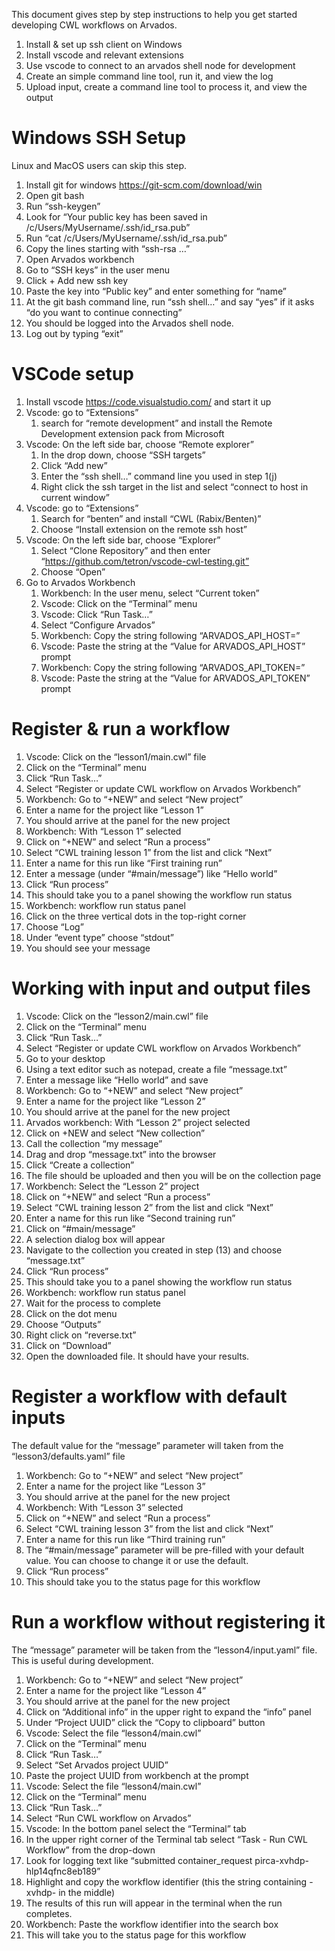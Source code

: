 This document gives step by step instructions to help you get started
developing CWL workflows on Arvados.

1. Install & set up ssh client on Windows
1. Install vscode and relevant extensions
1. Use vscode to connect to an arvados shell node for development
1. Create an simple command line tool, run it, and view the log
1. Upload input, create a command line tool to process it, and view the output

# Windows SSH Setup

Linux and MacOS users can skip this step.

1. Install git for windows https://git-scm.com/download/win
1. Open git bash
1. Run “ssh-keygen”
1. Look for “Your public key has been saved in /c/Users/MyUsername/.ssh/id_rsa.pub”
1. Run “cat /c/Users/MyUsername/.ssh/id_rsa.pub”
1. Copy the lines starting with “ssh-rsa …”
1. Open Arvados workbench
1. Go to “SSH keys” in the user menu
1. Click + Add new ssh key
1. Paste the key into “Public key” and enter something for “name”
1. At the git bash command line, run “ssh shell…” and say “yes” if it asks “do you want to continue connecting”
1. You should be logged into the Arvados shell node.
1. Log out by typing “exit”

# VSCode setup

1. Install vscode https://code.visualstudio.com/ and start it up
1. Vscode: go to “Extensions”
   1. search for “remote development” and install the Remote Development extension pack from Microsoft
1. Vscode: On the left side bar, choose “Remote explorer”
   1. In the drop down, choose “SSH targets”
   1. Click “Add new”
   1. Enter the “ssh shell…” command line you used in step 1(j)
   1. Right click the ssh target in the list and select “connect to host in current window”
1. Vscode: go to “Extensions”
   1. Search for “benten” and install “CWL (Rabix/Benten)”
   1. Choose “Install extension on the remote ssh host”
1. Vscode: On the left side bar, choose “Explorer”
   1. Select “Clone Repository” and then enter “https://github.com/tetron/vscode-cwl-testing.git”
   1. Choose “Open”
1. Go to Arvados Workbench
   1. Workbench: In the user menu, select “Current token”
   1. Vscode: Click on the “Terminal” menu
   1. Vscode: Click “Run Task…”
   1. Select “Configure Arvados”
   1. Workbench: Copy the string following “ARVADOS_API_HOST=”
   1. Vscode: Paste the string at the “Value for ARVADOS_API_HOST” prompt
   1. Workbench: Copy the string following “ARVADOS_API_TOKEN=”
   1. Vscode: Paste the string at the “Value for ARVADOS_API_TOKEN” prompt

# Register & run a workflow

1. Vscode: Click on the “lesson1/main.cwl” file
  1. Click on the “Terminal” menu
  1. Click “Run Task…”
  1. Select “Register or update CWL workflow on Arvados Workbench”
1. Workbench: Go to “+NEW” and select “New project”
  1. Enter a name for the project like “Lesson 1”
  1. You should arrive at the panel for the new project
1. Workbench: With “Lesson 1” selected
  1. Click on “+NEW” and select “Run a process”
  1. Select “CWL training lesson 1” from the list and click “Next”
  1. Enter a name for this run like “First training run”
  1. Enter a message (under “#main/message”) like “Hello world”
  1. Click “Run process”
  1. This should take you to a panel showing the workflow run status
1. Workbench: workflow run status panel
  1. Click on the three vertical dots in the top-right corner
  1. Choose “Log”
  1. Under “event type” choose “stdout”
  1. You should see your message

# Working with input and output files

1. Vscode: Click on the “lesson2/main.cwl” file
  1. Click on the “Terminal” menu
  1. Click “Run Task…”
  1. Select “Register or update CWL workflow on Arvados Workbench”
1. Go to your desktop
  1. Using a text editor such as notepad, create a file “message.txt”
  1. Enter a message like “Hello world” and save
1. Workbench: Go to “+NEW” and select “New project”
  1. Enter a name for the project like “Lesson 2”
  1. You should arrive at the panel for the new project
1. Arvados workbench: With “Lesson 2” project selected
  1. Click on +NEW and select “New collection”
  1. Call the collection “my message”
  1. Drag and drop “message.txt” into the browser
  1. Click “Create a collection”
  1. The file should be uploaded and then you will be on the collection page
1. Workbench: Select the “Lesson 2” project
  1. Click on “+NEW” and select “Run a process”
  1. Select “CWL training lesson 2” from the list and click “Next”
  1. Enter a name for this run like “Second training run”
  1. Click on “#main/message”
  1. A selection dialog box will appear
  1. Navigate to the collection you created in step (13) and choose “message.txt”
  1. Click “Run process”
  1. This should take you to a panel showing the workflow run status
1. Workbench: workflow run status panel
  1. Wait for the process to complete
  1. Click on the dot menu
  1. Choose “Outputs”
  1. Right click on “reverse.txt”
  1. Click on “Download”
  1. Open the downloaded file.  It should have your results.

# Register a workflow with default inputs

The default value for the “message” parameter will taken from the “lesson3/defaults.yaml” file

1. Workbench: Go to “+NEW” and select “New project”
  1. Enter a name for the project like “Lesson 3”
  1. You should arrive at the panel for the new project
1. Workbench: With “Lesson 3” selected
  1. Click on “+NEW” and select “Run a process”
  1. Select “CWL training lesson 3” from the list and click “Next”
  1. Enter a name for this run like “Third training run”
  1. The “#main/message” parameter will be pre-filled with your default value.  You can choose to change it or use the default.
  1. Click “Run process”
  1. This should take you to the status page for this workflow

# Run a workflow without registering it

The “message” parameter will be taken from the “lesson4/input.yaml” file.  This is useful during development.

1. Workbench: Go to “+NEW” and select “New project”
  1. Enter a name for the project like “Lesson 4”
  1. You should arrive at the panel for the new project
  1. Click on “Additional info” in the upper right to expand the “info” panel
  1. Under “Project UUID” click the “Copy to clipboard” button
1. Vscode: Select the file “lesson4/main.cwl”
  1. Click on the “Terminal” menu
  1. Click “Run Task…”
  1. Select “Set Arvados project UUID”
  1. Paste the project UUID from workbench at the prompt
1. Vscode: Select the file “lesson4/main.cwl”
  1. Click on the “Terminal” menu
  1. Click “Run Task…”
  1. Select “Run CWL workflow on Arvados”
1. Vscode: In the bottom panel select the “Terminal” tab
  1. In the upper right corner of the Terminal tab select “Task - Run CWL Workflow” from the drop-down
  1. Look for logging text like “submitted container_request pirca-xvhdp-hlp14qfnc8eb189”
  1. Highlight and copy the workflow identifier (this the string containing -xvhdp- in the middle)
  1. The results of this run will appear in the terminal when the run completes.
1. Workbench: Paste the workflow identifier into the search box
  1. This will take you to the status page for this workflow
